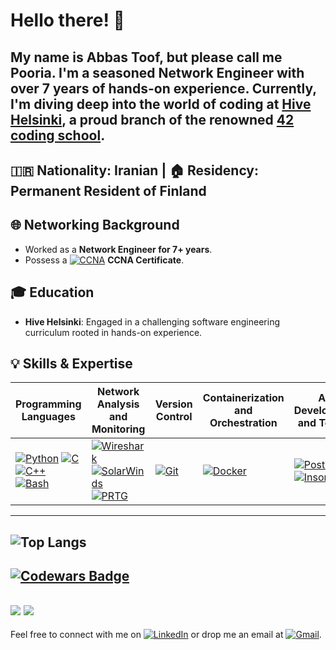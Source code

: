 # Hello there! 👋

My name is Abbas Toof, but please call me **Pooria**. I'm a seasoned Network Engineer with over 7 years of hands-on experience. Currently, I'm diving deep into the world of coding at [Hive Helsinki](https://www.hive.fi/), a proud branch of the renowned [42 coding school](https://www.42.fr/).
---
🇮🇷 Nationality: Iranian | 🏠 Residency: Permanent Resident of Finland
---
## 🌐 Networking Background
- Worked as a **Network Engineer for 7+ years**.
- Possess a [![CCNA](https://img.shields.io/badge/-CCNA-5896AB?style=flat-square&logo=Cisco&logoColor=white)](https://www.credly.com/badges/18f3d14f-acb1-4f94-9e8a-a65e4fa2af17?source=linked_in_profile) **CCNA Certificate**.

## 🎓 Education
- **Hive Helsinki**: Engaged in a challenging software engineering curriculum rooted in hands-on experience.

## 💡 Skills & Expertise
| **Programming Languages**        | **Network Analysis and Monitoring**     | **Version Control**          | **Containerization and Orchestration**    | **API Development and Testing**     | **Virtualization**          | **Text Editors**        | **Operating Systems**          |
| ---------------------------------|----------------------------------------|-------------------------------|-------------------------------------------|-------------------------------------|-----------------------------|---------------------------|----------------------------------|
| [![Python](https://img.shields.io/badge/-Python-3776AB?style=flat-square&logo=Python&logoColor=white)](https://www.python.org/) [![C](https://img.shields.io/badge/-C-A8B9CC?style=flat-square&logo=C&logoColor=white)](https://www.iso.org/standard/82075.html) [![C++](https://img.shields.io/badge/-C++-00599C?style=flat-square&logo=C%2B%2B&logoColor=white)](https://isocpp.org/) [![Bash](https://img.shields.io/badge/-Bash-4EAA25?style=flat-square&logo=GNU%20Bash&logoColor=white)](https://www.gnu.org/software/bash/) | [![Wireshark](https://img.shields.io/badge/-Wireshark-green?style=flat-square&logo=Wireshark&logoColor=white)](https://www.wireshark.org/) [![SolarWinds](https://img.shields.io/badge/-SolarWinds-167C80?style=flat-square&logo=SolarWinds&logoColor=white)](https://www.solarwinds.com/) [![PRTG](https://img.shields.io/badge/-PRTG-344D91?style=flat-square&logo=PRTG&logoColor=white)](https://www.paessler.com/prtg) | [![Git](https://img.shields.io/badge/-Git-F05032?style=flat-square&logo=Git&logoColor=white)](https://git-scm.com/) | [![Docker](https://img.shields.io/badge/-Docker-2496ED?style=flat-square&logo=Docker&logoColor=white)](https://www.docker.com/) | [![Postman](https://img.shields.io/badge/-Postman-FF6C37?style=flat-square&logo=Postman&logoColor=white)](https://www.postman.com/) [![Insomnia](https://img.shields.io/badge/-Insomnia-5A29E4?style=flat-square&logo=Insomnia&logoColor=white)](https://insomnia.rest/) | [![VMware](https://img.shields.io/badge/-VMware-607078?style=flat-square&logo=VMware&logoColor=white)](https://www.vmware.com/) [![Hyper-V](https://img.shields.io/badge/-Hyper--V-0078D4?style=flat-square&logo=Hyper-V&logoColor=white)](https://www.microsoft.com/en-us/cloud-platform/server-virtualization) | [![Vim](https://img.shields.io/badge/-Vim-019733?style=flat-square&logo=Vim&logoColor=white)](https://www.vim.org/) [![VS Code](https://img.shields.io/badge/-VS%20Code-007ACC?style=flat-square&logo=Visual%20Studio%20Code&logoColor=white)](https://code.visualstudio.com/) | [![Unix](https://img.shields.io/badge/-Unix-black?style=flat-square&logo=Unix&logoColor=white)](https://www.unix.org/) [![Linux](https://img.shields.io/badge/-Linux-FCC624?style=flat-square&logo=Linux&logoColor=black)](https://www.linux.org/) [![Windows Server](https://img.shields.io/badge/-Windows%20Server-0078D6?style=flat-square&logo=Windows&logoColor=white)](https://www.microsoft.com/en-us/cloud-platform/windows-server) |

---
![Top Langs](https://github-readme-stats.vercel.app/api/top-langs/?username=abbastoof&layout=compact)
---
[![Codewars Badge](https://www.codewars.com/users/abbastoof/badges/small)](https://www.codewars.com/users/abbastoof)
---
[![](https://badges.peiyuan.ch/leetcode/abbastoof/ranking?label=abbastoof&logo=leetcode)](https://leetcode.com/abbastoof)
[![](https://badges.peiyuan.ch/leetcode/abbastoof/solved)](https://leetcode.com/abbastoof)
---
Feel free to connect with me on [![LinkedIn](https://img.shields.io/badge/-LinkedIn-0077B5?style=flat-square&logo=LinkedIn&logoColor=white)](https://www.linkedin.com/in/abbastoof/) or drop me an email at [![Gmail](https://img.shields.io/badge/-Gmail-EA4335?style=flat-square&logo=Gmail&logoColor=white)](mailto:abbas.toof@gmail.com).
